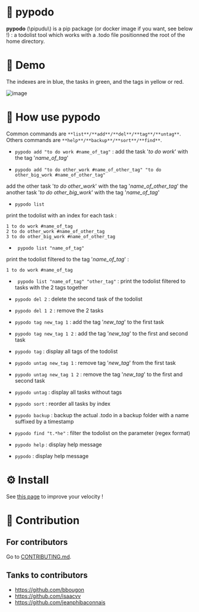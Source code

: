 # 🐍 pypodo

**pypodo** (\pipudu\\) is a pip package (or docker image if you want, see below !) : a todolist tool which works with a .todo file positionned the root of the home directory.

# 💫 Demo

The indexes are in blue, the tasks in green, and the tags in yellow or red.

![image](https://user-images.githubusercontent.com/45128847/95683314-c75dd400-0bea-11eb-900c-bf1aafc09999.png)

# 🚀 How use **pypodo**

Common commands are `**list**/**add**/**del**/**tag**/**untag**`. Others commands are `**help**/**backup**/**sort**/**find**`.

- `pypodo add "to do work #name_of_tag"` : add the task '_to do work_' with the tag '_name_of_tag_'

- `pypodo add "to do other_work #name_of_other_tag" "to do other_big_work #name_of_other_tag"`

add the other task '_to do other_work_' with the tag '_name_of_other_tag_' the another task '_to do other_big_work_' with the tag '_name_of_tag_'

- `pypodo list`

print the todolist with an index for each task :

```
1 to do work #name_of_tag
2 to do other_work #name_of_other_tag
3 to do other_big_work #name_of_other_tag
```

- ` pypodo list "name_of_tag"`

print the todolist filtered to the tag '_name_of_tag_' :

```
1 to do work #name_of_tag
```

- ` pypodo list "name_of_tag" "other_tag"` : print the todolist filtered to tasks with the 2 tags together

- `pypodo del 2` : delete the second task of the todolist

- `pypodo del 1 2` : remove the 2 tasks

- `pypodo tag new_tag 1` : add the tag '_new_tag_' to the first task

- `pypodo tag new_tag 1 2` : add the tag '_new_tag_' to the first and second task

- `pypodo tag` : display all tags of the todolist

- `pypodo untag new_tag 1` : remove tag '_new_tag_' from the first task

- `pypodo untag new_tag 1 2` : remove the tag '_new_tag_' to the first and second task

- `pypodo untag` : display all tasks without tags

- `pypodo sort` : reorder all tasks by index

- `pypodo backup` : backup the actual .todo in a backup folder with a name suffixed by a timestamp

- `pypodo find "t.*he"` : filter the todolist on the parameter (regex format)

- `pypodo help` : display help message

- `pypodo` : display help message

# ⚙️ Install

See [this page](install.md) to improve your velocity !

# :construction_worker: Contribution

## For contributors

Go to [CONTRIBUTING.md](CONTRIBUTING.md).

## Tanks to contributors

- https://github.com/bbougon
- https://github.com/isaacvv
- https://github.com/jeanphibaconnais
